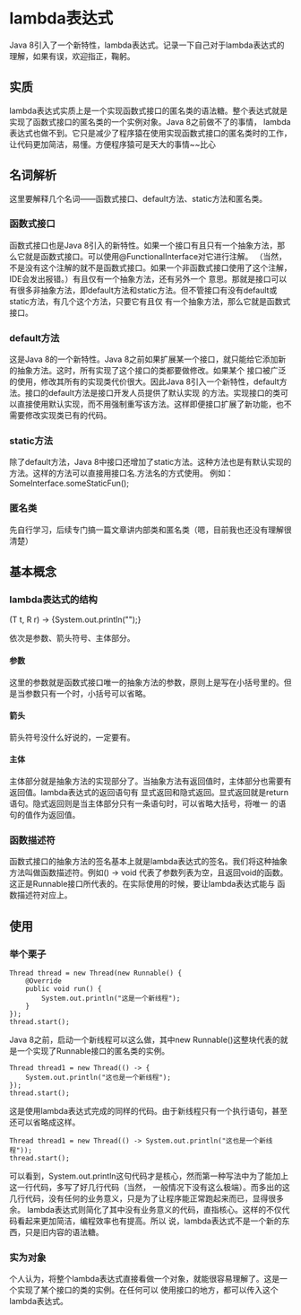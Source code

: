 # lambda表达式
Java 8引入了一个新特性，lambda表达式。记录一下自己对于lambda表达式的理解，如果有误，欢迎指正，鞠躬。

## 实质
lambda表达式实质上是一个实现函数式接口的匿名类的语法糖。整个表达式就是实现了函数式接口的匿名类的一个实例对象。Java 8之前做不了的事情，
lambda表达式也做不到。它只是减少了程序猿在使用实现函数式接口的匿名类时的工作，让代码更加简洁，易懂。方便程序猿可是天大的事情~~比心

## 名词解析
这里要解释几个名词——函数式接口、default方法、static方法和匿名类。

### 函数式接口
函数式接口也是Java 8引入的新特性。如果一个接口有且只有一个抽象方法，那么它就是函数式接口。可以使用@FunctionalInterface对它进行注解。
（当然，不是没有这个注解的就不是函数式接口。如果一个非函数式接口使用了这个注解，IDE会发出报错。）有且仅有一个抽象方法，还有另外一个
意思。那就是接口可以有很多非抽象方法，即default方法和static方法。但不管接口有没有default或static方法，有几个这个方法，只要它有且仅
有一个抽象方法，那么它就是函数式接口。

### default方法
这是Java 8的一个新特性。Java 8之前如果扩展某一个接口，就只能给它添加新的抽象方法。这时，所有实现了这个接口的类都要做修改。如果某个
接口被广泛的使用，修改其所有的实现类代价很大。因此Java 8引入一个新特性，default方法。接口的default方法是接口开发人员提供了默认实现
的方法。实现接口的类可以直接使用默认实现，而不用强制重写该方法。这样即便接口扩展了新功能，也不需要修改实现类已有的代码。

### static方法
除了default方法，Java 8中接口还增加了static方法。这种方法也是有默认实现的方法。这样的方法可以直接用接口名.方法名的方式使用。
例如：SomeInterface.someStaticFun();

### 匿名类
先自行学习，后续专门搞一篇文章讲内部类和匿名类（嗯，目前我也还没有理解很清楚）

## 基本概念
### lambda表达式的结构
(T t, R r) -> {System.out.println("");}

依次是参数、箭头符号、主体部分。

#### 参数
这里的参数就是函数式接口唯一的抽象方法的参数，原则上是写在小括号里的。但是当参数只有一个时，小括号可以省略。

#### 箭头
箭头符号没什么好说的，一定要有。

#### 主体
主体部分就是抽象方法的实现部分了。当抽象方法有返回值时，主体部分也需要有返回值。lambda表达式的返回语句有
显式返回和隐式返回。显式返回就是return语句。隐式返回则是当主体部分只有一条语句时，可以省略大括号，将唯一
的语句的值作为返回值。

### 函数描述符
函数式接口的抽象方法的签名基本上就是lambda表达式的签名。我们将这种抽象方法叫做函数描述符。例如() -> void
代表了参数列表为空，且返回void的函数。这正是Runnable接口所代表的。在实际使用的时候，要让lambda表达式能与
函数描述符对应上。

## 使用
### 举个栗子

```
Thread thread = new Thread(new Runnable() {
    @Override
    public void run() {
        System.out.println("这是一个新线程");
    }
});
thread.start();
```

Java 8之前，启动一个新线程可以这么做，其中new Runnable()这整块代表的就是一个实现了Runnable接口的匿名类的实例。

```
Thread thread1 = new Thread(() -> {
    System.out.println("这也是一个新线程");
});
thread.start();
```

这是使用lambda表达式完成的同样的代码。由于新线程只有一个执行语句，甚至还可以省略成这样。

```
Thread thread1 = new Thread(() -> System.out.println("这也是一个新线程"));
thread.start();
```

可以看到，System.out.println这句代码才是核心，然而第一种写法中为了能加上这一行代码，多写了好几行代码（当然，
一般情况下没有这么极端）。而多出的这几行代码，没有任何的业务意义，只是为了让程序能正常跑起来而已，显得很多余。
lambda表达式则简化了其中没有业务意义的代码，直指核心。这样的不仅代码看起来更加简洁，编程效率也有提高。所以
说，lambda表达式不是一个新的东西，只是旧内容的语法糖。

### 实为对象
个人认为，将整个lambda表达式直接看做一个对象，就能很容易理解了。这是一个实现了某个接口的类的实例。在任何可以
使用接口的地方，都可以传入这个lambda表达式。



